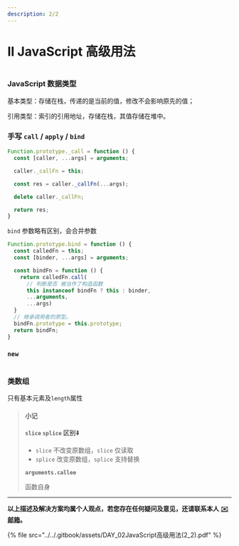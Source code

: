 ```yaml
---
description: 2/2
---
```


# II JavaScript 高级用法

<figure><img src="https://pica.zhimg.com/80/v2-32cd3feef8b961e3c9d8a6cb673028be_720w.webp?source=1940ef5c" alt=""><figcaption></figcaption></figure>

### JavaScript 数据类型

基本类型：存储在栈，传递的是当前的值，修改不会影响原先的值；

引用类型：索引的引用地址，存储在栈，其值存储在堆中。

### 手写 `call` / `apply` / `bind`

```js
Function.prototype._call = function () {
  const [caller, ...args] = arguments;

  caller._callFn = this;

  const res = caller._callFn(...args);

  delete caller._callFn;

  return res;
}
```

`bind` 参数略有区别，会合并参数

```javascript
Function.prototype.bind = function () {
  const calledFn = this;
  const [binder, ...args] = arguments;

  const bindFn = function () {
    return calledFn.call(
      // 判断是否 被当作了构造函数
      this instanceof bindFn ? this : binder,
      ...arguments,
      ...args)
  }
  // 继承调用者的原型。
  bindFn.prototype = this.prototype;
  return bindFn;
}
```

### `new`

```javascript


```

### 类数组

只有基本元素及`length`属性

> #### 小记
>
> **`slice`  `splice` 区别⬇️**
>
> * `slice` 不改变原数组，`slice` 仅读取
> * `splice` 改变原数组，`splice` 支持替换
>
> **`arguments.callee`**
>
> 函数自身

***

**以上描述及解决方案均属个人观点，若您存在任何疑问及意见，还请联系本人** [**✉️ 邮箱**](mailto:wyx.scottwu@gmail.com)**。**

{% file src="../../.gitbook/assets/DAY_02JavaScript高级用法(2_2).pdf" %}
